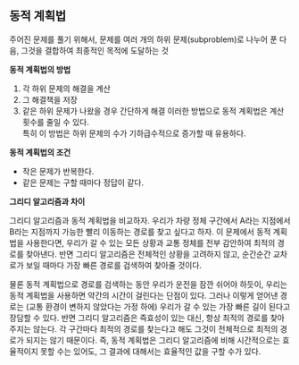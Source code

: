 ## 동적 계획법
주어진 문제를 풀기 위해서, 문제를 여러 개의 하위 문제(subproblem)로 나누어 푼 다음, 그것을 결합하여 최종적인 목적에 도달하는 것

**동적 계획법의 방법**
1. 각 하위 문제의 해결을 계산 
2. 그 해결책을 저장
3. 같은 하위 문제가 나왔을 경우 간단하게 해결
이러한 방법으로 동적 계획법은 계산 횟수를 줄일 수 있다.   
특히 이 방법은 하위 문제의 수가 기하급수적으로 증가할 때 유용하다.

**동적 계획법의 조건**
- 작은 문제가 반복한다.
- 같은 문제는 구할 때마다 정답이 같다.

**그리디 알고리즘과 차이**

그리디 알고리즘과 동적 계획법을 비교하자. 우리가 차량 정체 구간에서 A라는 지점에서 B라는 지점까지 가능한 빨리 이동하는 경로를 찾고 싶다고 하자. 이 문제에서 동적 계획법을 사용한다면, 우리가 갈 수 있는 모든 상황과 교통 정체를 전부 감안하여 최적의 경로를 찾아낸다. 반면 그리디 알고리즘은 전체적인 상황을 고려하지 않고, 순간순간 교차로가 보일 때마다 가장 빠른 경로를 검색하여 찾아줄 것이다.

물론 동적 계획법으로 경로를 검색하는 동안 우리가 운전을 잠깐 쉬어야 하듯이, 우리는 동적 계획법을 사용하면 약간의 시간이 걸린다는 단점이 있다. 그러나 이렇게 얻어낸 경로는 (교통 환경이 변하지 않았다는 가정 하에) 우리가 갈 수 있는 가장 빠른 길이 된다고 장담할 수 있다. 반면 그리디 알고리즘은 즉효성이 있는 대신, 항상 최적의 경로를 찾아주지는 않는다. 각 구간마다 최적의 경로를 찾는다고 해도 그것이 전체적으로 최적의 경로가 되지는 않기 때문이다. 즉, 동적 계획법은 그리디 알고리즘에 비해 시간적으로는 효율적이지 못할 수는 있어도, 그 결과에 대해서는 효율적인 값을 구할 수가 있다.
